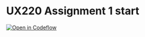 UX220 Assignment 1 start
===

[![Open in Codeflow](https://developer.stackblitz.com/img/open_in_codeflow.svg)](https:///pr.new/clara-m00/UX220Assignment1
)
